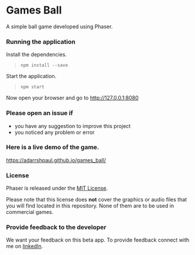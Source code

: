 # Games Ball

A simple ball game developed using Phaser.

### Running the application

Install the dependencies. 
> `npm install --save`

Start the application.
> `npm start`

Now open your browser and go to http://127.0.0.1:8080 

### Please open an issue if
* you have any suggestion to improve this project
* you noticed any problem or error

### Here is a live demo of the game.

https://adarrshpaul.github.io/games_ball/

### License

Phaser is released under the [MIT License](http://opensource.org/licenses/MIT).

Please note that this license does **not** cover the graphics or audio files that you will find located in this repository. None of them are to be used in commercial games.

### Provide feedback to the developer

We want your feedback on this beta app. To provide feedback connect with me on [linkedIn](https://www.linkedin.com/in/adarrsh-paul/).
